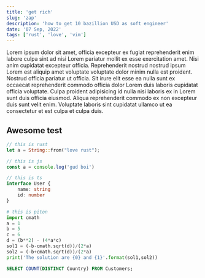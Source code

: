 ```yaml
---
title: 'get rich'
slug: 'zap'
description: 'how to get 10 bazillion USD as soft engineer'
date: '07 Sep, 2022'
tags: ['rust', 'love', 'vim']
---
```


Lorem ipsum dolor sit amet, officia excepteur ex fugiat reprehenderit enim labore culpa sint ad nisi Lorem pariatur mollit ex esse exercitation amet. Nisi anim cupidatat excepteur officia. Reprehenderit nostrud nostrud ipsum Lorem est aliquip amet voluptate voluptate dolor minim nulla est proident. Nostrud officia pariatur ut officia. Sit irure elit esse ea nulla sunt ex occaecat reprehenderit commodo officia dolor Lorem duis laboris cupidatat officia voluptate. Culpa proident adipisicing id nulla nisi laboris ex in Lorem sunt duis officia eiusmod. Aliqua reprehenderit commodo ex non excepteur duis sunt velit enim. Voluptate laboris sint cupidatat ullamco ut ea consectetur et est culpa et culpa duis.

## Awesome test

```rust
// this is rust
let a = String::from("love rust");
```

```javascript
// this is js
const a = console.log('gud boi')
```

```typescript
// this is ts
interface User {
	name: string
	id: number
}
```

```python
# this is piton
import cmath
a = 1
b = 5
c = 6
d = (b**2) - (4*a*c)
sol1 = (-b-cmath.sqrt(d))/(2*a)
sol2 = (-b+cmath.sqrt(d))/(2*a)
print('The solution are {0} and {1}'.format(sol1,sol2))
```

```sql
SELECT COUNT(DISTINCT Country) FROM Customers;
```
